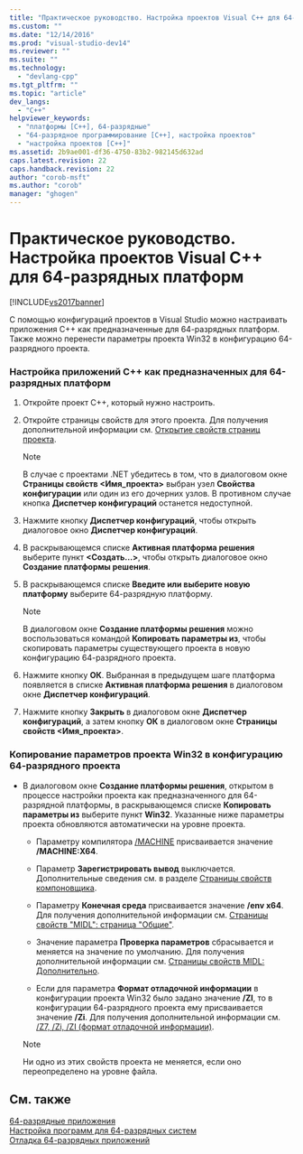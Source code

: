 ```yaml
---
title: "Практическое руководство. Настройка проектов Visual C++ для 64-разрядных платформ | Microsoft Docs"
ms.custom: ""
ms.date: "12/14/2016"
ms.prod: "visual-studio-dev14"
ms.reviewer: ""
ms.suite: ""
ms.technology: 
  - "devlang-cpp"
ms.tgt_pltfrm: ""
ms.topic: "article"
dev_langs: 
  - "C++"
helpviewer_keywords: 
  - "платформы [C++], 64-разрядные"
  - "64-разрядное программирование [C++], настройка проектов"
  - "настройка проектов [C++]"
ms.assetid: 2b9ae001-df36-4750-83b2-982145d632ad
caps.latest.revision: 22
caps.handback.revision: 22
author: "corob-msft"
ms.author: "corob"
manager: "ghogen"
---
```

# Практическое руководство. Настройка проектов Visual C++ для 64-разрядных платформ
[!INCLUDE[vs2017banner](../assembler/inline/includes/vs2017banner.md)]

С помощью конфигураций проектов в Visual Studio можно настраивать приложения C\+\+ как предназначенные для 64\-разрядных платформ. Также можно перенести параметры проекта Win32 в конфигурацию 64\-разрядного проекта.  
  
### Настройка приложений C\+\+ как предназначенных для 64\-разрядных платформ  
  
1.  Откройте проект C\+\+, который нужно настроить.  
  
2.  Откройте страницы свойств для этого проекта. Для получения дополнительной информации см. [Открытие свойств страниц проекта](../misc/how-to-open-project-property-pages.md).  
  
    > [!NOTE]
    >  В случае с проектами .NET убедитесь в том, что в диалоговом окне **Страницы свойств \<Имя\_проекта\>** выбран узел **Свойства конфигурации** или один из его дочерних узлов. В противном случае кнопка **Диспетчер конфигураций** останется недоступной.  
  
3.  Нажмите кнопку **Диспетчер конфигураций**, чтобы открыть диалоговое окно **Диспетчер конфигураций**.  
  
4.  В раскрывающемся списке **Активная платформа решения** выберите пункт **\<Создать…\>**, чтобы открыть диалоговое окно **Создание платформы решения**.  
  
5.  В раскрывающемся списке **Введите или выберите новую платформу** выберите 64\-разрядную платформу.  
  
    > [!NOTE]
    >  В диалоговом окне **Создание платформы решения** можно воспользоваться командой **Копировать параметры из**, чтобы скопировать параметры существующего проекта в новую конфигурацию 64\-разрядного проекта.  
  
6.  Нажмите кнопку **ОК**. Выбранная в предыдущем шаге платформа появляется в списке **Активная платформа решения** в диалоговом окне **Диспетчер конфигураций**.  
  
7.  Нажмите кнопку **Закрыть** в диалоговом окне **Диспетчер конфигураций**, а затем кнопку **ОК** в диалоговом окне **Страницы свойств \<Имя\_проекта\>**.  
  
### Копирование параметров проекта Win32 в конфигурацию 64\-разрядного проекта  
  
-   В диалоговом окне **Создание платформы решения**, открытом в процессе настройки проекта как предназначенного для 64\-разрядной платформы, в раскрывающемся списке **Копировать параметры из** выберите пункт **Win32**. Указанные ниже параметры проекта обновляются автоматически на уровне проекта.  
  
    -   Параметру компилятора [\/MACHINE](../build/reference/machine-specify-target-platform.md) присваивается значение **\/MACHINE:X64**.  
  
    -   Параметр **Зарегистрировать вывод** выключается. Дополнительные сведения см. в разделе [Страницы свойств компоновщика](../ide/linker-property-pages.md).  
  
    -   Параметру **Конечная среда** присваивается значение **\/env x64**. Для получения дополнительной информации см. [Страницы свойств "MIDL": страница "Общие"](../ide/midl-property-pages-general.md).  
  
    -   Значение параметра **Проверка параметров** сбрасывается и меняется на значение по умолчанию. Для получения дополнительной информации см. [Страницы свойств MIDL: Дополнительно](../ide/midl-property-pages-advanced.md).  
  
    -   Если для параметра **Формат отладочной информации** в конфигурации проекта Win32 было задано значение **\/ZI**, то в конфигурации 64\-разрядного проекта ему присваивается значение **\/Zi**. Для получения дополнительной информации см. [\/Z7, \/Zi, \/ZI \(формат отладочной информации\)](../Topic/-Z7,%20-Zi,%20-ZI%20\(Debug%20Information%20Format\).md).  
  
    > [!NOTE]
    >  Ни одно из этих свойств проекта не меняется, если оно переопределено на уровне файла.  
  
## См. также  
 [64\-разрядные приложения](../Topic/64-bit%20Applications.md)   
 [Настройка программ для 64\-разрядных систем](../build/configuring-programs-for-64-bit-visual-cpp.md)   
 [Отладка 64\-разрядных приложений](../Topic/Debug%2064-Bit%20Applications.md)
